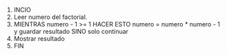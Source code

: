 1. INCIO
2. Leer numero del factorial.
3. MIENTRAS numero - 1 >= 1 HACER ESTO numero = numero * numero - 1 y guardar resultado SINO solo continuar
4. Mostrar resultado
5. FIN
